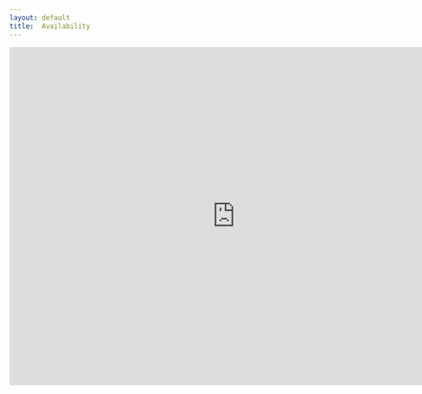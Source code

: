 ```yaml
---
layout: default
title:  Availability
---
```


<iframe src="https://www.google.com/calendar/embed?showTitle=0&amp;showPrint=0&amp;showCalendars=0&amp;mode=WEEK&amp;height=600&amp;wkst=1&amp;bgcolor=%23ffffff&amp;src=bdamos%40vt.edu&amp;color=%23333333&amp;src=vt.edu_85j468bdgiqfc9tn6v6bjbv1ro%40group.calendar.google.com&amp;color=%23333333&amp;ctz=America%2FLos_Angeles" style=" border-width:0 " width="800" height="600" frameborder="0" scrolling="no"></iframe>
